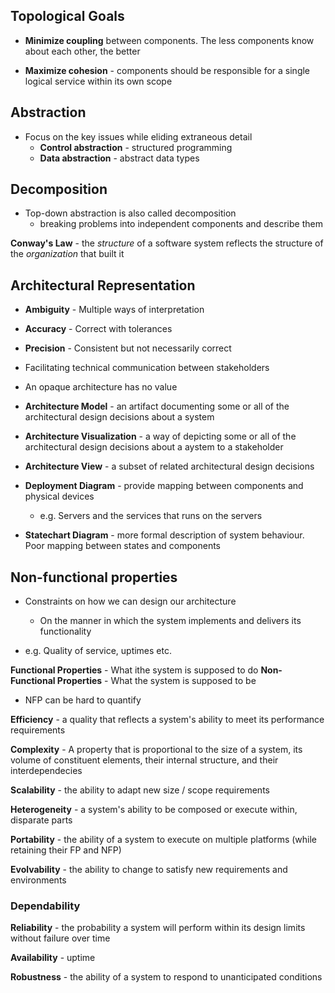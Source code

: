 ## Topological Goals

- **Minimize coupling** between components. The less components know about each other, the better

- **Maximize cohesion** - components should be responsible for a single logical service within its own scope

## Abstraction

- Focus on the key issues while eliding extraneous detail
    - **Control abstraction** - structured programming
    - **Data abstraction** - abstract data types
    
## Decomposition

- Top-down abstraction is also called decomposition
    - breaking problems into independent components and describe them
    
**Conway's Law** - the *structure* of a software system reflects the structure of the *organization* that built it

## Architectural Representation

- **Ambiguity** - Multiple ways of interpretation
- **Accuracy** - Correct with tolerances
- **Precision** - Consistent but not necessarily correct

- Facilitating technical communication between stakeholders
- An opaque architecture has no value


- **Architecture Model** - an artifact documenting some or all of the architectural design decisions about a system
- **Architecture Visualization** - a way of depicting some or all of the architectural design decisions about a aystem to a stakeholder
- **Architecture View** - a subset of related architectural design decisions


- **Deployment Diagram** - provide mapping between components and physical devices
    - e.g. Servers and the services that runs on the servers
    
- **Statechart Diagram** - more formal description of system behaviour. Poor mapping between states and components

## Non-functional properties

- Constraints on how we can design our architecture
    - On the manner in which the system implements and delivers its functionality

- e.g. Quality of service, uptimes etc.

**Functional Properties** - What ithe system is supposed to do
**Non-Functional Properties** - What the system is supposed to be

- NFP can be hard to quantify

**Efficiency** - a quality that reflects a system's ability to meet its performance requirements

**Complexity** - A property that is proportional to the size of a system, its volume of constituent elements, their internal structure, and their interdependecies

**Scalability** - the ability to adapt new size / scope requirements

**Heterogeneity** - a system's ability to be composed or execute within, disparate parts

**Portability** - the ability of a system to execute on multiple platforms (while retaining their FP and NFP)

**Evolvability** - the ability to change to satisfy new requirements and environments

### Dependability

**Reliability** - the probability a system will perform within its design limits without failure over time

**Availability** - uptime

**Robustness** - the ability of a system to respond to unanticipated conditions